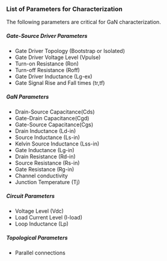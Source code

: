 ### List of Parameters for Characterization

The following parameters are critical for GaN characterization. </br>

##### Gate-Source Driver Parameters
* Gate Driver Topology (Bootstrap or Isolated)
* Gate Driver Voltage Level (Vpulse)
* Turn-on Resistance (Ron)
* Turn-off Resistance (Roff)
* Gate Driver Inductance (Lg-ex)
* Gate Signal Rise and Fall times (tr,tf)

##### GaN Parameters
* Drain-Source Capacitance(Cds)
* Gate-Drain Capacitance(Cgd)
* Gate-Source Capacitance(Cgs)
* Drain Inductance (Ld-in)
* Source Inductance (Ls-in)
* Kelvin Source Inductance (Lss-in)
* Gate Inductance (Lg-in)
* Drain Resistance (Rd-in)
* Source Resistance (Rs-in)
* Gate Resistance (Rg-in)
* Channel conductivity
* Junction Temperature (Tj)

##### Circuit Parameters
* Voltage Level (Vdc)
* Load Current Level (I-load)
* Loop Inductance (Lp)

##### Topological Parameters
* Parallel connections
